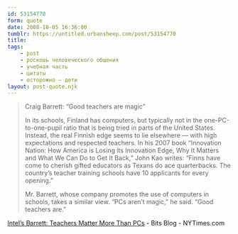 ```yaml
---
id: 53154770
form: quote
date: 2008-10-05 16:36:00
tumblr: https://untitled.urbansheep.com/post/53154770
title: 
tags:
    - post
    - роскошь человеческого общения
    - учебная часть
    - цитаты
    - осторожно — дети
layout: post-quote.njk
---
```


<blockquote>
<p>Craig Barrett: “Good teachers are magic”</p>

<p>In its schools, Finland has computers, but typically not in the one-PC-to-one-pupil ratio that is being tried in parts of the United States. Instead, the real Finnish edge seems to lie elsewhere — with high expectations and respected teachers. In his 2007 book “Innovation Nation: How America is Losing its Innovation Edge, Why It Matters and What We Can Do to Get It Back,” John Kao writes: “Finns have come to cherish gifted educators as Texans do ace quarterbacks. The country’s teacher training schools have 10 applicants for every opening.”</p>

<p>Mr. Barrett, whose company promotes the use of computers in schools, takes a similar view. “PCs aren’t magic,” he said. “Good teachers are.”</p>
</blockquote>

<a href="http://bits.blogs.nytimes.com/2008/10/02/intels-barrett-teachers-matter-more-than-pcs/">Intel’s Barrett: Teachers Matter More Than PCs</a> - Bits Blog - NYTimes.com
